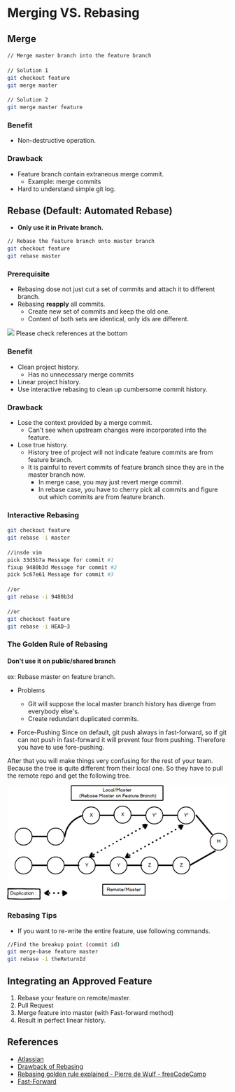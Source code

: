# Merging VS. Rebasing


## Merge
```bash
// Merge master branch into the feature branch

// Solution 1
git checkout feature
git merge master

// Solution 2
git merge master feature
```

### Benefit
* Non-destructive operation.

### Drawback
* Feature branch contain extraneous merge commit.
  * Example: merge commits
* Hard to understand simple git log.

## Rebase (Default: Automated Rebase)
* **Only use it in Private branch.**

```bash
// Rebase the feature branch onto master branch
git checkout feature
git rebase master
```

### Prerequisite
* Rebasing dose not just cut a set of commits and attach it to different branch.
* Rebasing **reapply** all commits.
  * Create new set of commits and keep the old one.
  * Content of both sets are identical, only ids are different.

<img src="https://cdn-images-1.medium.com/max/1000/1*p0EGOtTUhzpUnF5p2c2UAw.png" />
Please check references at the bottom

### Benefit
* Clean project history.
  * Has no unnecessary merge commits
* Linear project history.
* Use interactive rebasing to clean up cumbersome commit history.

### Drawback
* Lose the context provided by a merge commit.
  * Can't see when upstream changes were incorporated into the feature.
* Lose true history.
  * History tree of project will not indicate feature commits are from feature branch.
  * It is painful to revert commits of feature branch since they are in the master branch now.
    * In merge case, you may just revert merge commit.
    * In rebase case, you have to cherry pick all commits and figure out which commits are from feature branch.

### Interactive Rebasing
```bash
git checkout feature
git rebase -i master

//insde vim
pick 33d5b7a Message for commit #1
fixup 9480b3d Message for commit #2
pick 5c67e61 Message for commit #3

//or
git rebase -i 9480b3d

//or
git checkout feature
git rebase -i HEAD~3
```

### The Golden Rule of Rebasing

#### Don't use it on public/shared branch
ex: Rebase master on feature branch.
* Problems
  * Git will suppose the local master branch history has diverge from everybody else's.
  * Create redundant duplicated commits.

* Force-Pushing
Since on default, git push always in fast-forward, so if git can not push in fast-forward it will prevent four from pushing. Therefore you have to use fore-pushing.

After that you will make things very confusing for the rest of your team. Because the tree is quite different from their local one. So they have to pull the remote repo and get the following tree.

<img src="../assets/rebase_duplication.png"/>

### Rebasing Tips
* If you want to re-write the entire feature, use following commands.
```bash
//Find the breakup point (commit id)
git merge-base feature master
git rebase -i theReturnId
```

## Integrating an Approved Feature
1. Rebase your feature on remote/master.
2. Pull Request
3. Merge feature into master (with Fast-forward method)
3. Result in perfect linear history.


## References
* [Atlassian](https://www.atlassian.com/git/tutorials/merging-vs-rebasing)
* [Drawback of Rebasing](https://stackoverflow.com/questions/10000624/what-are-the-downsides-to-rebasing-topic-branches-instead-of-merging)
* [Rebasing golden rule explained - Pierre de Wulf - freeCodeCamp](https://medium.freecodecamp.org/git-rebase-and-the-golden-rule-explained-70715eccc372)
* [Fast-Forward](https://ariya.io/2013/09/fast-forward-git-merge)
